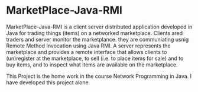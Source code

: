# MarketPlace-Java-RMI
MarketPlace-Java-RMI is a client server distributed application developed in Java
for trading things (items) on a networked marketplace.
Clients ared traders and server monitor the marketplance.
they are communiating usnig Remote Method Invocation using Java RMI.
A server represents the marketplace and provides a remote interface that allows clients to (un)register at the marketplace, 
to sell (i.e. to place items for sale) and to buy items, and to inspect what items are available on the marketplace. 

This Project is the home work in the course Network Programming in Java.
I have developed this project alone.
